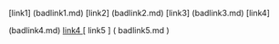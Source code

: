 [link1]
(badlink1.md)
[link2]
    (badlink2.md)
[link3]       (badlink3.md)
[link4]


(badlink4.md)
[
link4
](
badlink4.md
)
[
link5
]
(
badlink5.md
)
